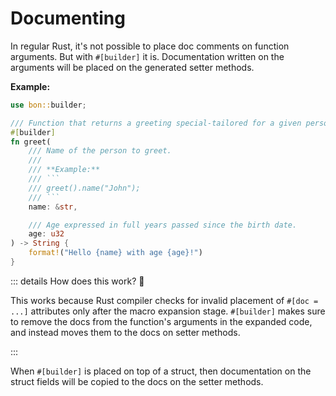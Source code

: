 # Documenting

In regular Rust, it's not possible to place doc comments on function arguments. But with `#[builder]` it is. Documentation written on the arguments will be placed on the generated setter methods.

**Example:**

````rust
use bon::builder;

/// Function that returns a greeting special-tailored for a given person
#[builder]
fn greet(
    /// Name of the person to greet.
    ///
    /// **Example:**
    /// ```
    /// greet().name("John");
    /// ```
    name: &str,

    /// Age expressed in full years passed since the birth date.
    age: u32
) -> String {
    format!("Hello {name} with age {age}!")
}
````

::: details How does this work? 🤔

This works because Rust compiler checks for invalid placement of `#[doc = ...]` attributes only after the macro expansion stage. `#[builder]` makes sure to remove the docs from the function's arguments in the expanded code, and instead moves them to the docs on setter methods.

:::

When `#[builder]` is placed on top of a struct, then documentation on the struct fields will be copied to the docs on the setter methods.
